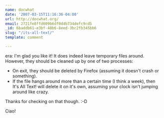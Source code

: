 ```yaml
---
name: docwhat
date: '2007-03-15T11:16:36-04:00'
url: http://docwhat.org/
email: 2721fe8ffd609b6df0d4b734defc9cd5
_id: 6baddb61-e3bf-40b6-8eed-3bc2fb345bb6
slug: "/its-all-text/"
template: comment

---
```


era:  I'm glad you like it!  It does indeed leave temporary files around.  However, they should be cleaned up by one of two processes:
<ul>
  <li>On exit, they should be deleted by Firefox (assuming it doesn't crash or something).</li>
  <li>If the file hangs around more than a certain time (I think a week), then It's All Text! will delete it on it's own, assuming your clock isn't jumping around like crazy.</li>
</ul>

Thanks for checking on that though. :-D

Ciao!
